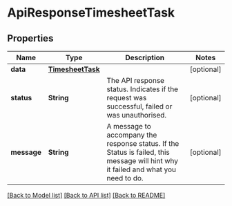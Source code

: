 # ApiResponseTimesheetTask

## Properties
Name | Type | Description | Notes
------------ | ------------- | ------------- | -------------
**data** | [**TimesheetTask**](TimesheetTask.md) |  | [optional] 
**status** | **String** | The API response status. Indicates if the request was successful, failed or was unauthorised. | [optional] 
**message** | **String** | A message to accompany the response status.  If the Status is failed, this message will hint why it failed and what you need to do. | [optional] 

[[Back to Model list]](../README.md#documentation-for-models) [[Back to API list]](../README.md#documentation-for-api-endpoints) [[Back to README]](../README.md)


